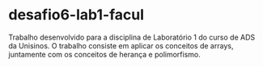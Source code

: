 # desafio6-lab1-facul
Trabalho desenvolvido para a disciplina de Laboratório 1 do curso de ADS da Unisinos. O trabalho consiste em aplicar os conceitos de arrays, juntamente com os conceitos de herança e polimorfismo.
